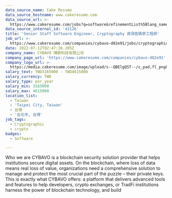 ```yaml
---
data_source_name: Cake Resume
data_source_hostname: www.cakeresume.com
data_source_url: >-
  https://www.cakeresume.com/jobs?q=software&refinementList%5Blang_name%5D%5B0%5D=English&refinementList%5Bsalary_type%5D=per_year&range%5Bsalary_range%5D%5Bmin%5D=1000000&page=2
data_source_internal_id: '43126'
title: 'Senior Staff Software Engineer, Cryptography 資深密碼學工程師'
job_url: >-
  https://www.cakeresume.com/companies/cybavo-d82e91/jobs/cryptographic-engineer-d6fb14
date: 2022-07-12T02:47:38.205Z
company_name: CYBAVO 博歐科技有限公司
company_page_url: 'https://www.cakeresume.com/companies/cybavo-d82e91'
company_logo_url: >-
  https://media.cakeresume.com/image/upload/s--QBElgQST--/c_pad,fl_png8,h_200,w_200/v1669885825/spp5hhzzmwaovueclx69.png
salary_text: TWD3165000 - TWD4615000
salary_currency: TWD
salary_type: per_year
salary_min: 3165000
salary_max: 4615000
location_list:
  - Taiwan
  - 'Taipei City, Taiwan'
  - 台灣
  - '台北市, 台灣'
job_tags:
  - Cryptographic
  - crypto
badges:
  - Software

---
```


Who we are CYBAVO is a blockchain security solution provider that helps institutions secure digital assets. On the blockchain, where loss of data means real loss of value, organizations need a comprehensive solution to manage and protect the most crucial part of the puzzle – their private keys. This is exactly what CYBAVO offers: a platform that delivers advanced tools and features to help developers, crypto exchanges, or TradFi institutions harness the power of blockchain technology, and build 